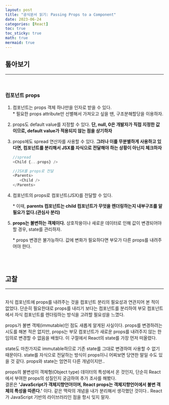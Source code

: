 ```yaml
---
layout: post
title: "공식문서 읽기: Passing Props to a Component"
date: 2023-06-24
categories: [React]
toc: true
toc_sticky: true
math: true
mermaid: true
---
```


## 톺아보기

---

<br>

### **컴포넌트 props**

1. 컴포넌트는 props 객체 하나만을 인자로 받을 수 있다.  
   \* 필요한 props attribute만 선별해서 가져오고 싶을 땐, 구조분해할당을 이용하자.

2. props도 default value를 지정할 수 있다. **단, null, 0은 개발자가 직접 지정한 값이므로, default value가 적용되지 않는 점을 상기하자**

3. props에도 spread 연산자를 사용할 수 있다. **그러나 이를 무분별하게 사용하고 있다면, 컴포넌트를 분리해서 JSX를 자식으로 전달해야 하는 상황이 아닌지 체크하자**

   ```JavaScript
   //spread
   <Child {...props} />
   ```

   ```JavaScript
   //JSX를 props로 전달
   <Parents>
      <Child />
   </Parents>
   ```

4. 컴포넌트의 props로 컴포넌트(JSX)를 전달할 수 있다.

   \* 이때, **parents 컴포넌트는 child 컴포넌트가 무엇을 렌더링하는지 내부구조를 알 필요가 없다.(관심사 분리)**

5. **props는 불변하는 객체이다.** 상호작용이나 새로운 데이터로 인해 값이 변경되어야 할 경우, state를 관리하자.

   \* props 변경은 불가능하다. 값에 변화가 필요하다면 부모가 다른 props를 내려주어야 한다.

<br>
<br>

## 고찰

---

<br>
자식 컴포넌트에 props를 내려주는 것을 컴포넌트 분리의 필요성과 연관지어 본 적이 없었다.  
단순히 필요한대로 props를 내리기 보다는 컴포넌트를 분리하여 부모 컴포넌트에서 자식 컴포넌트를 렌더링하는 방식을 고려할 필요성을 느꼈다.

props가 불변 객체(immutable)인 점도 새롭게 알게된 사실이다. props를 변경하려는 시도를 해본 적은 없지만, props는 부모 컴포넌트가 새로운 props를 내려주지 않는 한 임의로 변경할 수 없음을 배웠다. 이 구절에서 React의 state를 가장 먼저 떠올렸다.

state도 마찬가지로 immutable하므로 기존 state를 그대로 변경하여 사용할 수 없기 때문이다. state를 자식으로 전달하는 방식이 props이니 어찌보면 당연한 말일 수도 있을 것 같다. props와 state는 엄연히 다른 개념이지만..

props의 불변성이 객체형(Object type) 데이터의 특성에서 온 것인지, 단순히 React에서 부여한 props의 성질인지 궁금하여 추가 조사를 해봤다.  
결론은 **'JavaScript가 객체지향언어이며, React props는 객체지향언어에서 불변 객체의 특성을 따른다.'** 이다. 같은 맥락의 개념을 내가 분리해서 생각했던 것이다.. React가 JavaScript 기반의 라이브러리인 점을 항시 잊지 말자.
